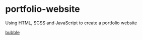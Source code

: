 # portfolio-website

Using HTML, SCSS and JavaScript to create a portfolio website

[bubble](https://codepen.io/Mark_Bowley/pen/PozwyP)
